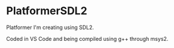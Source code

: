 # PlatformerSDL2

Platformer I'm creating using SDL2.

Coded in VS Code and being compiled using g++ through msys2.

